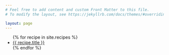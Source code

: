 ```yaml
---
# Feel free to add content and custom Front Matter to this file.
# To modify the layout, see https://jekyllrb.com/docs/themes/#overriding-theme-defaults

layout: page
---
```


<ul>
{% for recipe in site.recipes %}
  <li><a href="{{ recipe.url }}">{{ recipe.title }}</a></li>
{% endfor %}
</ul>
